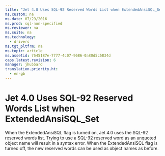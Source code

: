 ```yaml
---
title: "Jet 4.0 Uses SQL-92 Reserved Words List when ExtendedAnsiSQL_Set"
ms.custom: na
ms.date: 07/29/2016
ms.prod: sql-non-specified
ms.reviewer: na
ms.suite: na
ms.technology: 
  - drivers
ms.tgt_pltfrm: na
ms.topic: article
ms.assetid: 7645187e-7777-4c07-9686-0a80d5c5834d
caps.latest.revision: 6
manager: jhubbard
translation.priority.ht: 
  - en-gb
---
```

# Jet 4.0 Uses SQL-92 Reserved Words List when ExtendedAnsiSQL_Set
When the ExtendedAnsiSQL flag is turned on, Jet 4.0 uses the SQL-92 reserved words list. Trying to use a SQL-92 reserved word as an unquoted object name will result in a syntax error. When the ExtendedAnsiSQL flag is turned off, the new reserved words can be used as object names as before.
